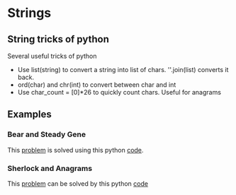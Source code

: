 # Strings

## String tricks of python
Several useful tricks of python
* Use list(string) to convert a string into list of chars. ''.join(list) converts it back.
* ord(char) and chr(int) to convert between char and int
* Use char_count = [0]*26 to quickly count chars. Useful for anagrams

## Examples
### Bear and Steady Gene
This [problem](https://www.hackerrank.com/challenges/bear-and-steady-gene/problem) is solved
using this python [code](bear_and_steady_gene.py).

### Sherlock and Anagrams
This [problem](https://www.hackerrank.com/challenges/sherlock-and-anagrams) can be solved by
this python [code](sherlock_and_anagrams.py)
